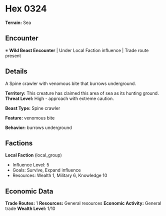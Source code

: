 # Hex 0324

**Terrain:** Sea

## Encounter
※ **Wild Beast Encounter** | Under Local Faction influence | Trade route present

## Details
A Spine crawler with venomous bite that burrows underground.

**Territory:** This creature has claimed this area of sea as its hunting ground.
**Threat Level:** High - approach with extreme caution.

**Beast Type:** Spine crawler

**Feature:** venomous bite

**Behavior:** burrows underground

## Factions
**Local Faction** (local_group)
- Influence Level: 5
- Goals: Survive, Expand influence
- Resources: Wealth 1, Military 6, Knowledge 10

## Economic Data
**Trade Routes:** 1
**Resources:** General resources
**Economic Activity:** General trade
**Wealth Level:** 1/10
